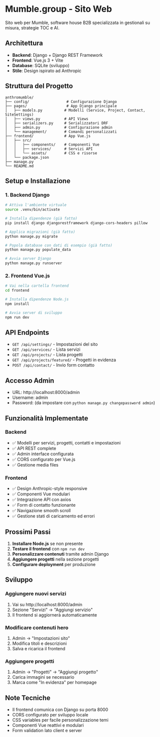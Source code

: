# Mumble.group - Sito Web

Sito web per Mumble, software house B2B specializzata in gestionali su misura, strategie TOC e AI.

## Architettura

- **Backend**: Django + Django REST Framework
- **Frontend**: Vue.js 3 + Vite
- **Database**: SQLite (sviluppo)
- **Stile**: Design ispirato ad Anthropic

## Struttura del Progetto

```
anthromumble/
├── config/                 # Configurazione Django
├── pages/                  # App Django principale
│   ├── models.py          # Modelli (Service, Project, Contact, SiteSettings)
│   ├── views.py           # API Views
│   ├── serializers.py     # Serializzatori DRF
│   ├── admin.py           # Configurazione admin
│   └── management/        # Comandi personalizzati
├── frontend/              # App Vue.js
│   ├── src/
│   │   ├── components/    # Componenti Vue
│   │   ├── services/      # Servizi API
│   │   └── assets/        # CSS e risorse
│   └── package.json
├── manage.py
└── README.md
```

## Setup e Installazione

### 1. Backend Django

```bash
# Attiva l'ambiente virtuale
source .venv/bin/activate

# Installa dipendenze (già fatto)
pip install django djangorestframework django-cors-headers pillow

# Applica migrazioni (già fatto)
python manage.py migrate

# Popola database con dati di esempio (già fatto)
python manage.py populate_data

# Avvia server Django
python manage.py runserver
```

### 2. Frontend Vue.js

```bash
# Vai nella cartella frontend
cd frontend

# Installa dipendenze Node.js
npm install

# Avvia server di sviluppo
npm run dev
```

## API Endpoints

- `GET /api/settings/` - Impostazioni del sito
- `GET /api/services/` - Lista servizi
- `GET /api/projects/` - Lista progetti
- `GET /api/projects/featured/` - Progetti in evidenza
- `POST /api/contact/` - Invio form contatto

## Accesso Admin

- URL: http://localhost:8000/admin
- Username: admin
- Password: (da impostare con `python manage.py changepassword admin`)

## Funzionalità Implementate

### Backend
- ✅ Modelli per servizi, progetti, contatti e impostazioni
- ✅ API REST complete
- ✅ Admin interface configurata
- ✅ CORS configurato per Vue.js
- ✅ Gestione media files

### Frontend
- ✅ Design Anthropic-style responsive
- ✅ Componenti Vue modulari
- ✅ Integrazione API con axios
- ✅ Form di contatto funzionante
- ✅ Navigazione smooth scroll
- ✅ Gestione stati di caricamento ed errori

## Prossimi Passi

1. **Installare Node.js** se non presente
2. **Testare il frontend** con `npm run dev`
3. **Personalizzare contenuti** tramite admin Django
4. **Aggiungere progetti** nella sezione progetti
5. **Configurare deployment** per produzione

## Sviluppo

### Aggiungere nuovi servizi
1. Vai su http://localhost:8000/admin
2. Sezione "Servizi" → "Aggiungi servizio"
3. Il frontend si aggiornerà automaticamente

### Modificare contenuti hero
1. Admin → "Impostazioni sito"
2. Modifica titoli e descrizioni
3. Salva e ricarica il frontend

### Aggiungere progetti
1. Admin → "Progetti" → "Aggiungi progetto"
2. Carica immagini se necessario
3. Marca come "In evidenza" per homepage

## Note Tecniche

- Il frontend comunica con Django su porta 8000
- CORS configurato per sviluppo locale
- CSS variables per facile personalizzazione temi
- Componenti Vue reattivi e modulari
- Form validation lato client e server
